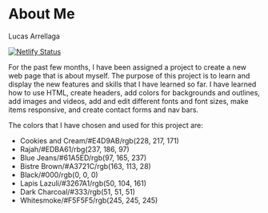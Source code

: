 # About Me


Lucas Arrellaga

[![Netlify Status](https://api.netlify.com/api/v1/badges/4d64764c-6c3d-4164-90b9-d619f5f5d7c4/deploy-status)](https://app.netlify.com/sites/about-me-larrellaga/deploys)

For the past few months, I have been assigned a project to create a new web page that is about myself. The purpose of this project is to learn and display the new features and skills that I have learned so far. I have learned how to use HTML, create headers, add colors for backgrounds and outlines, add images and videos, add and edit different fonts and font sizes, make items responsive, and create contact forms and nav bars. 

The colors that I have chosen and used for this project are:
- Cookies and Cream/#E4D9AB/rgb(228, 217, 171)
- Rajah/#EDBA61/rbg(237, 186, 97)
- Blue Jeans/#61A5ED/rgb(97, 165, 237)
- Bistre Brown/#A3721C/rgb(163, 113, 28)
- Black/#000/rgb(0, 0, 0)
- Lapis Lazuli/#3267A1/rgb(50, 104, 161)
- Dark Charcoal/#333/rgb(51, 51, 51)
- Whitesmoke/#F5F5F5/rgb(245, 245, 245)

